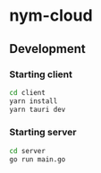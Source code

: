 # nym-cloud

## Development

### Starting client

```bash
cd client
yarn install
yarn tauri dev
```

### Starting server

```bash
cd server
go run main.go
```
